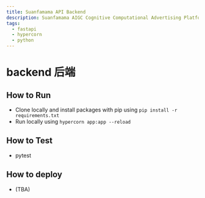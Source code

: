```yaml
---
title: Suanfamama API Backend
description: Suanfamama AIGC Cognitive Computational Advertising Platform
tags:
  - fastapi
  - hypercorn
  - python
---
```


# backend 后端
## How to Run

- Clone locally and install packages with pip using `pip install -r requirements.txt`
- Run locally using `hypercorn app:app --reload`

## How to Test

- pytest

## How to deploy

- (TBA)